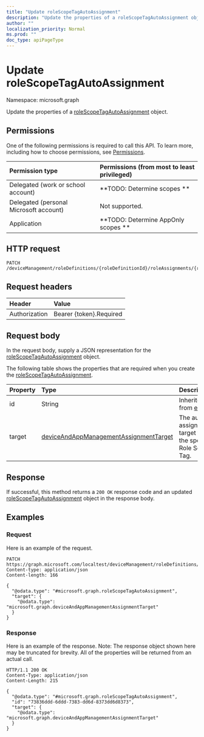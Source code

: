 ```yaml
---
title: "Update roleScopeTagAutoAssignment"
description: "Update the properties of a roleScopeTagAutoAssignment object."
author: ""
localization_priority: Normal
ms.prod: ""
doc_type: apiPageType
---
```


# Update roleScopeTagAutoAssignment

Namespace: microsoft.graph

Update the properties of a [roleScopeTagAutoAssignment](../resources/rolescopetagautoassignment.md) object.

## Permissions
One of the following permissions is required to call this API. To learn more, including how to choose permissions, see [Permissions](/concepts/permissions-reference.md).

|Permission type|Permissions (from most to least privileged)|
|:---|:---|
|Delegated (work or school account)|**TODO: Determine scopes **|
|Delegated (personal Microsoft account)|Not supported.|
|Application|**TODO: Determine AppOnly scopes **|

## HTTP request
<!-- {
  "blockType": "ignored"
}
-->
``` http
PATCH /deviceManagement/roleDefinitions/{roleDefinitionId}/roleAssignments/{roleAssignmentId}/microsoft.graph.deviceAndAppManagementRoleAssignment/roleScopeTags/{roleScopeTagId}/assignments/{roleScopeTagAutoAssignmentId}
```

## Request headers
|Header|Value|
|:---|:---|
|Authorization|Bearer {token}.Required|

## Request body
In the request body, supply a JSON representation for the [roleScopeTagAutoAssignment](../resources/rolescopetagautoassignment.md) object.

The following table shows the properties that are required when you create the [roleScopeTagAutoAssignment](../resources/rolescopetagautoassignment.md).

|Property|Type|Description|
|:---|:---|:---|
|id|String| Inherited from [entity](../resources/entity.md)|
|target|[deviceAndAppManagementAssignmentTarget](../resources/deviceandappmanagementassignmenttarget.md)|The auto-assignment target for the specific Role Scope Tag.|



## Response
If successful, this method returns a `200 OK` response code and an updated [roleScopeTagAutoAssignment](../resources/rolescopetagautoassignment.md) object in the response body.

## Examples

### Request
Here is an example of the request.
<!-- {
  "blockType": "request",
  "name": "update_rolescopetagautoassignment"
}
-->
``` http
PATCH https://graph.microsoft.com/localtest/deviceManagement/roleDefinitions/{roleDefinitionId}/roleAssignments/{roleAssignmentId}/microsoft.graph.deviceAndAppManagementRoleAssignment/roleScopeTags/{roleScopeTagId}/assignments/{roleScopeTagAutoAssignmentId}
Content-type: application/json
Content-length: 166

{
  "@odata.type": "#microsoft.graph.roleScopeTagAutoAssignment",
  "target": {
    "@odata.type": "microsoft.graph.deviceAndAppManagementAssignmentTarget"
  }
}
```

### Response
Here is an example of the response. Note: The response object shown here may be truncated for brevity. All of the properties will be returned from an actual call.
<!-- {
  "blockType": "response",
  "truncated": true
}
-->
``` http
HTTP/1.1 200 OK
Content-Type: application/json
Content-Length: 215

{
  "@odata.type": "#microsoft.graph.roleScopeTagAutoAssignment",
  "id": "73836ddd-6ddd-7383-dd6d-8373dd6d8373",
  "target": {
    "@odata.type": "microsoft.graph.deviceAndAppManagementAssignmentTarget"
  }
}
```

